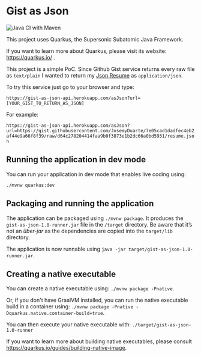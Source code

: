 # Gist as Json

![Java CI with Maven](https://github.com/JosemyDuarte/gist-as-json/workflows/Java%20CI%20with%20Maven/badge.svg)

This project uses Quarkus, the Supersonic Subatomic Java Framework.

If you want to learn more about Quarkus, please visit its website: https://quarkus.io/ .

This project is a simple PoC. Since Github Gist service returns every raw file as `text/plain` I wanted to return my [Json Resume](https://gist.github.com/JosemyDuarte/7e05cad1dadfec4eb2af44e9a66f8f39) as `application/json`. 

To try this service just go to your browser and type:

`https://gist-as-json-api.herokuapp.com/asJson?url=[YOUR_GIST_TO_RETURN_AS_JSON]`

For example:

`https://gist-as-json-api.herokuapp.com/asJson?url=https://gist.githubusercontent.com/JosemyDuarte/7e05cad1dadfec4eb2af44e9a66f8f39/raw/d64c278204414faa9b0f3873e1b2dc66a0bd5931/resume.json`


## Running the application in dev mode

You can run your application in dev mode that enables live coding using:
```
./mvnw quarkus:dev
```

## Packaging and running the application

The application can be packaged using `./mvnw package`.
It produces the `gist-as-json-1.0-runner.jar` file in the `/target` directory.
Be aware that it’s not an _über-jar_ as the dependencies are copied into the `target/lib` directory.

The application is now runnable using `java -jar target/gist-as-json-1.0-runner.jar`.

## Creating a native executable

You can create a native executable using: `./mvnw package -Pnative`.

Or, if you don't have GraalVM installed, you can run the native executable build in a container using: `./mvnw package -Pnative -Dquarkus.native.container-build=true`.

You can then execute your native executable with: `./target/gist-as-json-1.0-runner`

If you want to learn more about building native executables, please consult https://quarkus.io/guides/building-native-image.
